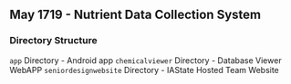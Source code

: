 May 1719 - Nutrient Data Collection System
---

### Directory Structure
`app` Directory - Android app
`chemicalviewer` Directory - Database Viewer WebAPP
`seniordesignwebsite` Directory - IAState Hosted Team Website
